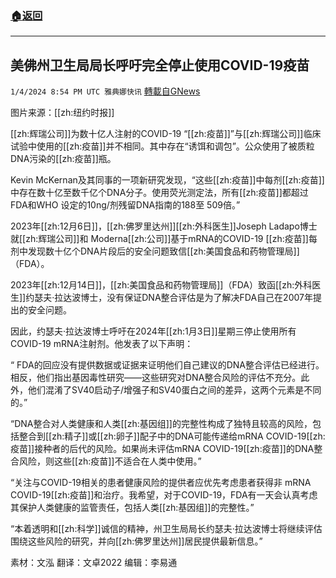 ###  [:house:返回](README.md)
---


## 美佛州卫生局局长呼吁完全停止使用COVID-19疫苗
`1/4/2024 8:54 PM UTC 雅典娜快讯` [轉載自GNews](https://gnews.org/articles/2184908)

图片来源：[[zh:纽约时报]]

[[zh:辉瑞公司]]为数十亿人注射的COVID-19 “[[zh:疫苗]]”与[[zh:辉瑞公司]]临床试验中使用的[[zh:疫苗]]并不相同。其中存在“诱饵和调包”。公众使用了被质粒DNA污染的[[zh:疫苗]]瓶。

Kevin McKernan及其同事的一项新研究发现，“这些[[zh:疫苗]]中每剂[[zh:疫苗]]中存在数十亿至数千亿个DNA分子。使用荧光测定法，所有[[zh:疫苗]]都超过FDA和WHO 设定的10ng/剂残留DNA指南的188至 509倍。”

2023年[[zh:12月6日]]，[[zh:佛罗里达州]][[zh:外科医生]]Joseph Ladapo博士就[[zh:辉瑞公司]]和 Moderna[[zh:公司]]基于mRNA的COVID-19 [[zh:疫苗]]每剂中发现数十亿个DNA片段后的安全问题致信[[zh:美国食品和药物管理局]]（FDA）。

2023年[[zh:12月14日]]，[[zh:美国食品和药物管理局]]（FDA）致函[[zh:外科医生]]约瑟夫·拉达波博士，没有保证DNA整合评估是为了解决FDA自己在2007年提出的安全问题。

因此，约瑟夫·拉达波博士呼吁在2024年[[zh:1月3日]]星期三停止使用所有COVID-19 mRNA注射剂。他发表了以下声明：

“ FDA的回应没有提供数据或证据来证明他们自己建议的DNA整合评估已经进行。相反，他们指出基因毒性研究——这些研究对DNA整合风险的评估不充分。此外，他们混淆了SV40启动子/增强子和SV40蛋白之间的差异，这两个元素是不同的。”

“DNA整合对人类健康和人类[[zh:基因组]]的完整性构成了独特且较高的风险，包括整合到[[zh:精子]]或[[zh:卵子]]配子中的DNA可能传递给mRNA COVID-19[[zh:疫苗]]接种者的后代的风险。如果尚未评估mRNA COVID-19[[zh:疫苗]]的DNA整合风险，则这些[[zh:疫苗]]不适合在人类中使用。”

“关注与COVID-19相关的患者健康风险的提供者应优先考虑患者获得非 mRNA COVID-19[[zh:疫苗]]和治疗。我希望，对于COVID-19，FDA有一天会认真考虑其保护人类健康的监管责任，包括人类[[zh:基因组]]的完整性。”

“本着透明和[[zh:科学]]诚信的精神，州卫生局局长约瑟夫·拉达波博士将继续评估围绕这些风险的研究，并向[[zh:佛罗里达州]]居民提供最新信息。”

       
素材：文泓  翻译：文卓2022  编辑：李易通  


